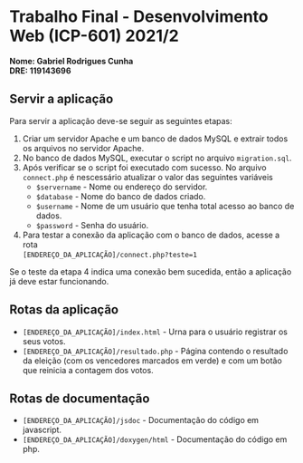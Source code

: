 # Trabalho Final - Desenvolvimento Web (ICP-601) 2021/2
**Nome: Gabriel Rodrigues Cunha\
DRE: 119143696**

## Servir a aplicação
Para servir a aplicação deve-se seguir as seguintes etapas:

1. Criar um servidor Apache e um banco de dados MySQL e extrair todos os arquivos no servidor Apache.
2. No banco de dados MySQL, executar o script no arquivo `migration.sql`.
3. Após verificar se o script foi executado com sucesso. No arquivo `connect.php` é nescessário atualizar o valor das seguintes variáveis
   * `$servername` - Nome ou endereço do servidor.
   * `$database` - Nome do banco de dados criado.
   * `$username` - Nome de um usuário que tenha total acesso ao banco de dados.
   * `$password` - Senha do usuário.
4. Para testar a conexão da aplicação com o banco de dados, acesse a rota \
`[ENDEREÇO_DA_APLICAÇÃO]/connect.php?teste=1`

Se o teste da etapa 4 indica uma conexão bem sucedida, então a aplicação já deve estar funcionando.

## Rotas da aplicação
* `[ENDEREÇO_DA_APLICAÇÃO]/index.html` - Urna para o usuário registrar os seus votos.
* `[ENDEREÇO_DA_APLICAÇÃO]/resultado.php` - Página contendo o resultado da eleição (com os vencedores marcados em verde) e com um botão que reinicia a contagem dos votos.

## Rotas de documentação
* `[ENDEREÇO_DA_APLICAÇÃO]/jsdoc` - Documentação do código em javascript.
* `[ENDEREÇO_DA_APLICAÇÃO]/doxygen/html` - Documentação do código em php.
